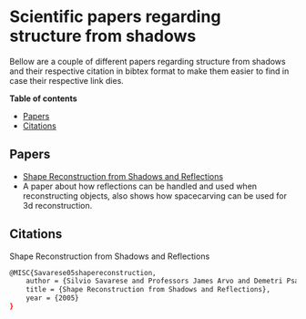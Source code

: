 # Scientific papers regarding structure from shadows

Bellow are a couple of different papers regarding structure from shadows and their
respective citation in bibtex format to make them easier to find in case their respective link dies. 

**Table of contents**

- [Papers](#Papers)
- [Citations](#Citations)

## Papers

* [Shape Reconstruction from Shadows and Reflections](https://www.vision.caltech.edu/publications/phdthesis_ssavarese.pdf) 
 * A paper about how reflections can be handled and used when reconstructing objects, also shows how spacecarving can be used for 3d reconstruction.
## Citations

Shape Reconstruction from Shadows and Reflections
```bash
@MISC{Savarese05shapereconstruction,
    author = {Silvio Savarese and Professors James Arvo and Demetri Psaltis and Shinsuke Shimojo},
    title = {Shape Reconstruction from Shadows and Reflections},
    year = {2005}
}
```

